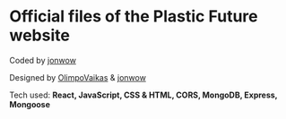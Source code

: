# Official files of the Plastic Future website


Coded by <a href="https://github.com/jonwow">jonwow</a>

Designed by <a href="https://github.com/OlimpoVaikas">OlimpoVaikas</a> & <a href="https://github.com/jonwow">jonwow</a>

Tech used: <b> React, JavaScript, CSS & HTML, CORS, MongoDB, Express, Mongoose
